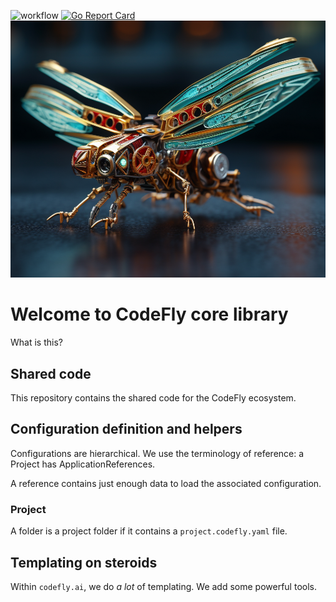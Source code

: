 ![workflow](https://github.com/codefly-dev/core/actions/workflows/go.yml/badge.svg)
[![Go Report Card](https://goreportcard.com/badge/github.com/codefly-dev/core)](https://goreportcard.com/report/github.com/codefly-dev/core)
![](docs/media/dragonfly.png)

# Welcome to CodeFly core library

What is this?

## Shared code

This repository contains the shared code for the CodeFly ecosystem.

## Configuration definition and helpers

Configurations are hierarchical. We use the terminology of reference: a Project has ApplicationReferences.

A reference contains just enough data to load the associated configuration.

### Project

A folder is a project folder if it contains a `project.codefly.yaml` file.



## Templating on steroids

Within `codefly.ai`, we do *a lot* of templating. We add some powerful tools.